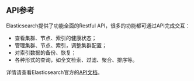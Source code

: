 ## API参考
Elasticsearch提供了功能全面的Restful API，很多的功能都可通过API完成交互：
* 查看集群、节点、索引的健康状态；
* 管理集群、节点、索引，调整集群配置；
* 对索引数据的备份、恢复；
* 各种形式的查询，如全文检索、过滤、聚合、排序等。

详情请查看Elasticsearch官方的[API文档](https://www.elastic.co/guide/en/elasticsearch/reference/5.6/index.html)。
